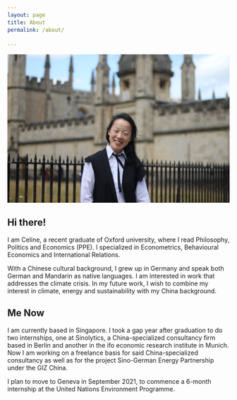 ```yaml
---
layout: page
title: About
permalink: /about/

---
```

![profile pic](../assets/img/profile.jpg)

## Hi there!

I am Celine, a recent graduate of Oxford university, where I read Philosophy, Politics and Economics (PPE). I specialized in Econometrics, Behavioural Economics and International Relations.

With a Chinese cultural background, I grew up in Germany and speak both German and Mandarin as native languages. I am interested in work that addresses the climate crisis. In my future work, I wish to combine my interest in climate, energy and sustainability with my China background.

## Me Now

I am currently based in Singapore. I took a gap year after graduation to do two internships, one at Sinolytics, a China-specialized consultancy firm based in Berlin and another in the ifo economic research institute in Munich. Now I am working on a freelance basis for said China-specialized consultancy as well as for the project Sino-German Energy Partnership under the GIZ China.

I plan to move to Geneva in September 2021, to commence a 6-month internship at the United Nations Environment Programme.

